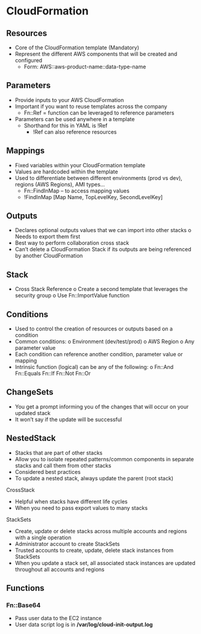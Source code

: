 # CloudFormation

## Resources
* Core of the CloudFormation template (Mandatory)
* Represent the different AWS components that will be created and configured
    * Form: AWS::aws-product-name::data-type-name

## Parameters
* Provide inputs to your AWS CloudFormation
* Important if you want to reuse templates across the company
    * Fn::Ref = function can be leveraged to reference parameters
* Parameters can be used anywhere in a template
    * Shorthand for this in YAML is !Ref
        * !Ref can also reference resources

## Mappings
* Fixed variables within your CloudFormation template
* Values are hardcoded within the template
* Used to differentiate between different environments (prod vs dev), regions (AWS Regions), AMI types…
    * Fn::FindInMap – to access mapping values
    * !FindInMap [Map Name, TopLevelKey, SecondLevelKey]

## Outputs
-	Declares optional outputs values that we can import into other stacks
o	Needs to export them first
-	Best way to perform collaboration cross stack
-	Can’t delete a CloudFormation Stack if its outputs are being referenced by another CloudFormation 

## Stack
-	Cross Stack Reference
o	Create a second template that leverages the security group
o	Use Fn::ImportValue function

## Conditions
-	Used to control the creation of resources or outputs based on a condition
-	Common conditions:
o	Environment (dev/test/prod)
o	AWS Region
o	Any parameter value
-	Each condition can reference another condition, parameter value or mapping
-	Intrinsic function (logical) can be any of the following:
o	Fn::And	Fn::Equals 	Fn::If		Fn::Not	Fn::Or

## ChangeSets
-	You get a prompt informing you of the changes that will occur on your updated stack
-	It won’t say if the update will be successful

## NestedStack
-	Stacks that are part of other stacks
-	Allow you to isolate repeated patterns/common components in separate stacks and call them from other stacks
-	Considered best practices
-	To update a nested stack, always update the parent (root stack)

CrossStack
-	Helpful when stacks have different life cycles
-	When you need to pass export values to many stacks 


StackSets
-	Create, update or delete stacks across multiple accounts and regions with a single operation
-	Administrator account to create StackSets
-	Trusted accounts to create, update, delete stack instances from StackSets
-	When you update a stack set, all associated stack instances are updated throughout all accounts and regions 


## Functions

### Fn::Base64
* Pass user data to the EC2 instance
* User data script log is in **/var/log/cloud-init-output.log** 